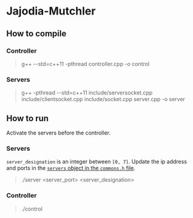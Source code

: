 # Jajodia-Mutchler

## How to compile

### Controller

> g++ --std=c++11 -pthread controller.cpp -o control


### Servers
> g++ -pthread --std=c++11 include/serversocket.cpp include/clientsocket.cpp include/socket.cpp server.cpp -o server

## How to run
Activate the servers before the controller.

### Servers
`server_designation` is an integer between `[0, 7]`. Update the ip address and ports in the [`servers` object in the `commons.h` file](https://github.com/kraftpunk97/Jajodia-Mutchler/blob/f51f7e9d7de6386133a8275319e8387c55aa7ebe/commons.h#L19).
> ./server <server_port> <server_designation>


### Controller

> ./control
